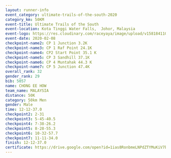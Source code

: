 ```yaml
--- 
layout: runner-info 
event_category: ultimate-trails-of-the-south-2020 
category_km: 50KM 
event-title: Ultimate Trails of the South 
event-location: Kota Tinggi Water Falls,  Johor, Malaysia 
event-logo: https://res.cloudinary.com/raceyaya/image/upload/v1581841103/logo/2020/ultimate-trails-2020_i93dfj.jpg 
event-date: 2020-02-08 
checkpoint-name2: CP 1 Junction 3.2K 
checkpoint-name3: CP 1 Raf Point 24.1K 
checkpoint-name4: CP2 Start Point 35.1 K 
checkpoint-name5: CP 3 Sandhill 37.1K 
checkpoint-name6: CP 4 Muntahak 44.3 K 
checkpoint-name7: CP 5 Junction 47.4K 
overall_rank: 32
gender_rank: 29
bib: 5057
name: CHONG EE HOW
team_name: MALAYSIA
distance: 50K
category: 50km Men
gender: Male
time: 12-12-37.0
checkpoint2: 2-31
checkpoint3: 5-45-40.5
checkpoint4: 7-38-26.2
checkpoint5: 8-28-55.3
checkpoint6: 10-32-57.7
checkpoint7: 11-11-34.0
finish: 12-12-37.0
certificate: https://drive.google.com/open?id=1ias8RonbmeLNPdZTYMuKiV7bNn7oY7hM
--- 
```

